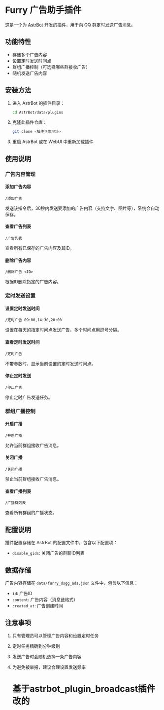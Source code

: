 # Furry 广告助手插件

这是一个为 [AstrBot](https://github.com/AstrBotDevs/AstrBot) 开发的插件，用于向 QQ 群定时发送广告消息。

## 功能特性

- 存储多个广告内容
- 设置定时发送时间点
- 群组广播控制（可选择哪些群接收广告）
- 随机发送广告内容

## 安装方法

1. 进入 AstrBot 的插件目录：
   ```bash
   cd AstrBot/data/plugins
   ```

2. 克隆此插件仓库：
   ```bash
   git clone <插件仓库地址>
   ```

3. 重启 AstrBot 或在 WebUI 中重新加载插件

## 使用说明

### 广告内容管理

#### 添加广告内容
```
/添加广告
```
发送该指令后，30秒内发送要添加的广告内容（支持文字、图片等），系统会自动保存。

#### 查看广告列表
```
/广告列表
```
查看所有已保存的广告内容及其ID。

#### 删除广告内容
```
/删除广告 <ID>
```
根据ID删除指定的广告内容。

### 定时发送设置

#### 设置定时发送时间
```
/定时广告 09:00,14:30,20:00
```
设置在每天的指定时间点发送广告，多个时间点用逗号分隔。

#### 查看定时发送时间
```
/定时广告
```
不带参数时，显示当前设置的定时发送时间点。

#### 停止定时发送
```
/停止广告
```
停止定时广告发送任务。

### 群组广播控制

#### 开启广播
```
/开启广播
```
允许当前群组接收广告消息。

#### 关闭广播
```
/关闭广播
```
禁止当前群组接收广告消息。

#### 查看广播列表
```
/广播群列表
```
查看所有群组的广播状态。

## 配置说明

插件配置存储在 AstrBot 的配置文件中，包含以下配置项：

- `disable_gids`: 关闭广告的群聊ID列表

## 数据存储

广告内容存储在 `data/furry_dsgg_ads.json` 文件中，包含以下信息：
- `id`: 广告ID
- `content`: 广告内容（消息链格式）
- `created_at`: 广告创建时间

## 注意事项

1. 只有管理员可以管理广告内容和设置定时任务

2. 定时任务精确到分钟级别

3. 发送广告时会随机选择一条广告内容

4. 为避免被举报，建议合理设置发送频率

   # 基于astrbot_plugin_broadcast插件改的
